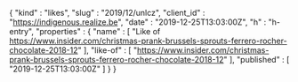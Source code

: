 {
  "kind" : "likes",
  "slug" : "2019/12/unlcz",
  "client_id" : "https://indigenous.realize.be",
  "date" : "2019-12-25T13:03:00Z",
  "h" : "h-entry",
  "properties" : {
    "name" : [ "Like of https://www.insider.com/christmas-prank-brussels-sprouts-ferrero-rocher-chocolate-2018-12" ],
    "like-of" : [ "https://www.insider.com/christmas-prank-brussels-sprouts-ferrero-rocher-chocolate-2018-12" ],
    "published" : [ "2019-12-25T13:03:00Z" ]
  }
}
